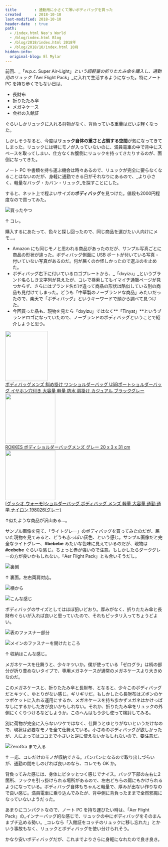 ```yaml
---
title        : 通勤用に小さくて薄いボディバッグを買った
created      : 2018-10-10
last-modified: 2018-10-10
header-date  : true
path:
  - /index.html Neo's World
  - /blog/index.html Blog
  - /blog/2018/index.html 2018年
  - /blog/2018/10/index.html 10月
hidden-info:
  original-blog: El Mylar
---
```


前回、_「w.p.c. Super Air-Light」_という超軽量の折りたたみ傘を購入し、通勤用のリュック_「Aer Flight Pack」_に入れて生活するようになった。特にノート PC を持ち歩くでもない日は、

- 長財布
- 折りたたみ傘
- メガネケース
- 会社の入館証

ぐらいしかリュックに入れる荷物がなく、背負っている重量はだいぶ軽くなった。

しかしそうなると、今度は**リュック自体の重さと占領する空間**が気になってきてしまった。リュックには特にモノが入っていないのに、満員電車の中で背中にスペースを取ってしまい、仕方なくお腹側にリュックを持ってきたりするのが、面倒になってきた。

ノート PC や書類を持ち運ぶ機会は時々あるので、リュックが完全に要らなくなることはないのだが、身軽に通勤できる日がそれなりにあるので、_より小さく、軽量なバッグ・カバン・リュック_を探すことにした。

すると、ネット上で程よいサイズの**ボディバッグ**を見つけた。値段も2000円程度なので買ってみた。

![買ったやつ](./10-01-05.jpg)

↑ コレ。

購入するにあたって、色々と探し回ったので、同じ商品を選びたい人向けにメモ…。

- Amazon にも同じモノと思われる商品があったのだが、サンプル写真ごとに商品の形状が違った。ボディバッグ側面に USB ポートが付いている写真・付いていない写真があるのだ。何が届くのか怪しかったので選ぶのを止めた。
- ボディバッグ右下に付いているロゴプレートから、_「dxyizu」_というブランド名らしき文字列が見えたが、コレで検索してもイマイチ通販ページが見つからず、さらにはブランド名だけ違って商品の形状は酷似している別の商品も見付けてしまった。どうも「中華製のノーブランドな商品」みたいだったので、楽天で「ボディバッグ」というキーワードで頭から調べて見つけた。
- 今回買った品も、現物を見たら「dxyizu」ではなく**「Tinyat」**というブランドロゴになっていたので、ノーブランドのボディバッグということで紹介しようと思う。

<div class="ad-amazon">
  <div class="ad-amazon-image">
    <a href="https://www.amazon.co.jp/dp/B07JLHF9LK?tag=neos21-22&amp;linkCode=osi&amp;th=1&amp;psc=1">
      <img src="https://m.media-amazon.com/images/I/51EDJdv2x6L._SL160_.jpg" width="135" height="160">
    </a>
  </div>
  <div class="ad-amazon-info">
    <div class="ad-amazon-title">
      <a href="https://www.amazon.co.jp/dp/B07JLHF9LK?tag=neos21-22&amp;linkCode=osi&amp;th=1&amp;psc=1">ボディバッグメンズ 斜め掛け ワンショルダーバッグ USBポートショルダーバッグ イヤホン穴付き 大容量 軽量 防水 肩掛け カジュアル ブラックグレー</a>
    </div>
  </div>
</div>

<div class="ad-amazon">
  <div class="ad-amazon-image">
    <a href="https://www.amazon.co.jp/dp/B075F2CZ2T?tag=neos21-22&amp;linkCode=osi&amp;th=1&amp;psc=1">
      <img src="https://m.media-amazon.com/images/I/51nnW1oKwmL._SL160_.jpg" width="160" height="160">
    </a>
  </div>
  <div class="ad-amazon-info">
    <div class="ad-amazon-title">
      <a href="https://www.amazon.co.jp/dp/B075F2CZ2T?tag=neos21-22&amp;linkCode=osi&amp;th=1&amp;psc=1">ROKKES ボディショルダーバッグメンズ グレー 20 x 3 x 31 cm</a>
    </div>
  </div>
</div>

<div class="ad-amazon">
  <div class="ad-amazon-image">
    <a href="https://www.amazon.co.jp/dp/B087JSYXCK?tag=neos21-22&amp;linkCode=osi&amp;th=1&amp;psc=1">
      <img src="https://m.media-amazon.com/images/I/41m2vbJm5XL._SL160_.jpg" width="160" height="160">
    </a>
  </div>
  <div class="ad-amazon-info">
    <div class="ad-amazon-title">
      <a href="https://www.amazon.co.jp/dp/B087JSYXCK?tag=neos21-22&amp;linkCode=osi&amp;th=1&amp;psc=1">[グッシオ ウォーモ]ショルダーバッグ ボディバッグ メンズ 軽量 大容量 通勤 通学 ナイロン 198026(グレー)</a>
    </div>
  </div>
</div>

↑似たような商品が沢山ある…。

サンプル画像を見て、「ライトグレー」のボディバッグを買ってみたのだが、届いた現物を見てみると、どうも赤っぽい灰色、という感じ。サンプル画像だと完全なライトグレー、**#bebebe** みたいな色味に見えているのだが、現物は **#cebebe** ぐらいな感じ。ちょっと赤が強いので注意。もしかしたらダークグレーの方が良いかもしれない。「Aer Flight Pack」とも合いそうだし。

![裏側](./10-01-04.jpg)

↑ 裏面。左右両肩対応。

![横から](./10-01-03.jpg)

![こんな感じ](./10-01-02.jpg)

ボディバッグのサイズとしてはほぼ狙いどおり。厚みがなく、折りたたみ傘と長財布ぐらいが入れば良いと思っていたので、それもピッタリ入ってちょうどよい。

![表のファスナー部分](./10-01-01.jpg)

![メインのファスナーを開けたところ](./10-01-07.jpg)

↑ 収納はこんな感じ。

メガネケースを仕舞うと、少々キツいか。僕が使っている「ゼログラ」は柄の部分が折り畳めないタイプで、専用メガネケースが通常のメガネケースより大きめなのだ。

このメガネケースと、折りたたみ傘と長財布、となると、少々このボディバッグだとキツく、ゆとりがない感じ。ギリギリだ。もしかしたら長財布はズボンのケツポケットに入れる運用にするか、メガネケースを持ち歩かずメガネはかけっぱなしにするかした方が良いかもしれない。それか、折りたたみ傘をリュックの外側にくくりつけるなどしようか。このへんはもう少し使って検討してみる。

別に荷物が完全に入らないワケではなく、仕舞うとゆとりがないというだけなので、現状は必要なモノを全て仕舞えている。小さめのボディバッグが欲しかったが、人によってはココまで小さいと逆に使えないかもしれないので、要注意だ。

![ZeroGra まで入る](./10-01-06.jpg)

↑ 一応、コレだけのモノが収納できる。パンパンになるので取り出しづらいが、通勤の間をしのげれば良いのなら、コレでも OK か。

背負ってみた感じは、身体にピタッとつく感じでナイス。バッグ下部の左右に2箇所、フックを引っ掛けられる場所があるので、左右どちらの肩にもかけられるようになっている。ボディバッグ自体もちゃんと軽量で、厚みが出ない作りなので良い感じ。満員電車に乗り込んでみたが、背中側に背負ったままで全然邪魔になっていないようだった。

あまりにコンパクトなので、ノート PC を持ち運びたい時は、「Aer Flight Pack」の_インナーバッグ的な感じで、リュックの中にボディバッグをそのまんまブチ込める勢い。_コレなら「入館証をコッチのリュックに移し忘れた」とかいう事故もなく、リュックとボディバッグを使い分けられそう。

かなり安いボディバッグだが、これまでよりさらに身軽になれたので良き良き。
